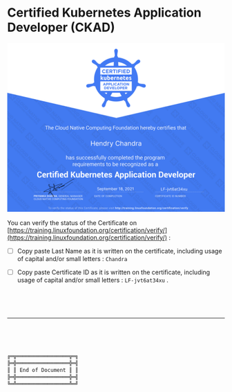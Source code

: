 # Certified Kubernetes Application Developer (CKAD)

![Certified Kubernetes Application Developer](HC-CKAD-Certificate.png)

You can verify the status of the Certificate on [https://training.linuxfoundation.org/certification/verify/](https://training.linuxfoundation.org/certification/verify/) :
- [ ] Copy paste Last Name as it is written on the certificate, including usage of capital and/or small letters : `Chandra`
- [ ] Copy paste Certificate ID as it is written on the certificate, including usage of capital and/or small letters : `LF-jvt6at34xu` .



<br><br><br>
***

<br><br><br>
```
╔═╦═════════════════╦═╗
╠═╬═════════════════╬═╣
║ ║ End of Document ║ ║
╠═╬═════════════════╬═╣
╚═╩═════════════════╩═╝
```
<br><br><br>


